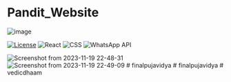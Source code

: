# Pandit_Website

![image](https://github.com/user-attachments/assets/f6ca6b4f-a85b-4b96-a325-6d6fdf0ccc40)



[![License](https://img.shields.io/badge/license-MIT-blue.svg)](https://github.com/kunal-arya/social-media-app/blob/main/LICENSE) ![React](https://img.shields.io/badge/-React-61DAFB?logo=react&logoColor=white) ![CSS](https://img.shields.io/badge/-CSS-1572B6?logo=css3&logoColor=white) ![WhatsApp API](https://img.shields.io/badge/-WhatsApp-25D366?logo=whatsapp&logoColor=white)

![Screenshot from 2023-11-19 22-48-31](https://github.com/KulkarniShrinivas/Pandit_Website/assets/91586785/bef63ed3-11e6-4809-9b22-13b42e751343)
![Screenshot from 2023-11-19 22-49-09](https://github.com/KulkarniShrinivas/Pandit_Website/assets/91586785/8ce05a5d-28a4-4372-ace8-0f52cff38f92)
#   f i n a l p u j a v i d y a  
 #   f i n a l p u j a v i d y a  
 #   v e d i c d h a a m  
 